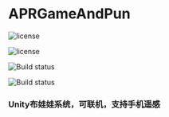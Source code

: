 # APRGameAndPun

![license](http://img.shields.io/badge/license-MIT-blue.svg)

![license](http://img.shields.io/badge/release-v.1.2.1-red.svg)

![Build status](https://travis-ci.org/Tencent/xLua.svg?branch=master)

![Build status](http://106.52.118.65:1000/src/github.png)
### Unity布娃娃系统，可联机，支持手机遥感
